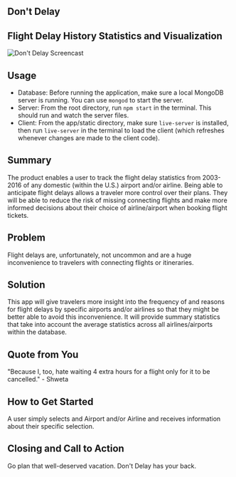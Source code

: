 ## Don't Delay ##

## Flight Delay History Statistics and Visualization ##

![Don't Delay Screencast](https://github.com/shwetachari/mvp/blob/master/images/dontdelay.gif)

## Usage ##
  - Database: Before running the application, make sure a local MongoDB server is running. You can use ```mongod``` to start the server.
  - Server: From the root directory, run ```npm start``` in the terminal. This should run and watch the server files.
  - Client: From the app/static directory, make sure ```live-server``` is installed, then run ```live-server``` in the terminal to load the client (which refreshes whenever changes are made to the client code).

## Summary ##
  The product enables a user to track the flight delay statistics from 2003-2016 of any domestic (within the U.S.) airport and/or airline. Being able to anticipate flight delays allows a traveler more control over their plans. They will be able to reduce the risk of missing connecting flights and make more informed decisions about their choice of airline/airport when booking flight tickets.

## Problem ##
  Flight delays are, unfortunately, not uncommon and are a huge inconvenience to travelers with connecting flights or itineraries.

## Solution ##
  This app will give travelers more insight into the frequency of and reasons for flight delays by specific airports and/or airlines so that they might be better able to avoid this inconvenience. It will provide summary statistics that take into account the average statistics across all airlines/airports within the database.

## Quote from You ##
  "Because I, too, hate waiting 4 extra hours for a flight only for it to be cancelled." - Shweta

## How to Get Started ##
  A user simply selects and Airport and/or Airline and receives information about their specific selection.

## Closing and Call to Action ##
  Go plan that well-deserved vacation. Don't Delay has your back.
